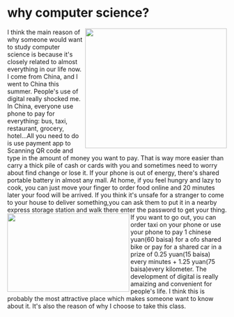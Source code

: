 # why computer science?

<img align="right" src="http://p2.ifengimg.com/a/2016_32/5155f33653cf5d4_size57_w613_h428.jpg" width="325" height="275">
I think the main reason of why someone would want to study computer science is because it's closely related to almost everything in our life now.
I come from China, and I went to China this summer. People's use of digital really shocked me. In China, everyone use phone to pay for everything: bus, taxi, restaurant, grocery, hotel...All you need to do is use payment app to Scanning QR code and type in the amount of money you want to pay. That is way more easier than carry a thick pile of cash or cards with you and sometimes need to worry about find change or lose it. If your phone is out of energy, there's shared portable battery in almost any mall. At home, if you feel hungry and lazy to cook, you can just move your finger to order food online and 20 minutes later your food will be arrived. 
If you think it's unsafe for a stranger to come to your house to deliver something,you can ask them to put it in a nearby express storage station and walk there enter the password to get your thing. <img align="left" src="https://ss1.bdstatic.com/70cFuXSh_Q1YnxGkpoWK1HF6hhy/it/u=1283676218,3026157253&fm=26&gp=0.jpg" width="280" height="180">If you want to go out, you can order taxi on your phone or use your phone to pay 1 chinese yuan(60 baisa) for a ofo shared bike or pay for a shared car in a prize of 0.25 yuan(15 baisa) every minutes + 1.25 yuan(75 baisa)every kilometer. 
The development of digital is really amaizing and convenient for people's life. I think this is probably the most attractive place which makes someone want to know about it. It's also the reason of why I choose to take this class. 
